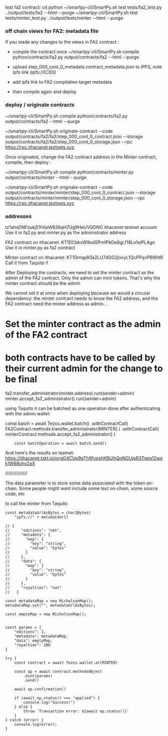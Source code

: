 test fa2 contract:
cd python
~/smartpy-cli/SmartPy.sh test tests/fa2_test.py ../output/tests/fa2 --html --purge
~/smartpy-cli/SmartPy.sh test tests/minter_test.py ../output/tests/minter --html --purge

### off chain views for FA2: metadata file

If you made any changes to the views in FA2 contract : 

 - compile the contract once
  ~/smartpy-cli/SmartPy.sh compile python/contracts/fa2.py output/contracts/fa2 --html --purge

 - upload step_000_cont_0_metadata.contract_metadata.json to IPFS, note ipfs link (ipfs://[CID])
  
 -  add ipfs link to FA2 compilation target metadata
  
 - then compile again and deploy

### deploy / originate contracts

~/smartpy-cli/SmartPy.sh compile python/contracts/fa2.py output/contracts/fa2 --html --purge

~/smartpy-cli/SmartPy.sh originate-contract --code output/contracts/fa2/fa2/step_000_cont_0_contract.json --storage output/contracts/fa2/fa2/step_000_cont_0_storage.json --rpc https://rpc.ithacanet.teztnets.xyz

Once originated, change the FA2 contract address in the Minter contract, compile, then deploy :

~/smartpy-cli/SmartPy.sh compile python/contracts/minter.py output/contracts/minter --html --purge

~/smartpy-cli/SmartPy.sh originate-contract --code output/contracts/minter/minter/step_000_cont_0_contract.json --storage output/contracts/minter/minter/step_000_cont_0_storage.json --rpc https://rpc.ithacanet.teztnets.xyz

### addresses 

tz1ahsDNFzukj51hVpW626qH7Ug9HeUVQDNG ithacanet testnet account
Use it in fa2.py and minter.py as the administrator address

FA2 contract on ithacanet: KT1DCbkxW9vdSPmfPkDe8gLf18Lo1eiPLAgn
Use it in minter.py as fa2 contract

Minter contract on ithacanet:  KT1GmqpR3a2LU74GG2jnnyL1QcPPqvPB9HtR
Call it from Taquito !!


After Deploying the contracts, we need to set the minter contract as the admin of the FA2 contract. 
Only the admin can mint tokens. That's why the minter contract should be the admin

We cannot set it at once when deploying because we would a circular dependency: 
the minter contract needs to know the FA2 address, and the FA2 contract need the minter address as admin…


# Set the minter contract as the admin of the FA2 contract
# both contracts have to be called by their current admin for the change to be final
fa2.transfer_administrator(minter.address).run(sender=admin)
minter.accept_fa2_administrator().run(sender=admin)

using Taquito it can be batched as one operation done after authenticating with the admin wallet:

  const batch = await Tezos.wallet.batch()
            .withContractCall(
                FA2Contract.methods.transfer_administrator(MINTER)
            )
            .withContractCall(
                minterContract.methods.accept_fa2_administrator()
            )

        const batchOperation = await batch.send()


And here's the results on testnet:
https://ithacanet.tzkt.io/ongG4CUp9qTh9fupshKBUihQqNGUjpR3Tgeq12wok1W68ohv2aX


//////////////

The data parameter is to store some data associated with the token on-chain. Some people might want include some text on-chain, some source code, etc


to call the minter from Taquito

    const metadataUrlAsBytes = char2Bytes(
        "ipfs://" + metadataUrl)

    // {
    //     "editions": "nat",
    //     "metadata": {
    //       "map": {
    //         "key": "string",
    //         "value": "bytes"
    //       }
    //     },
    //     "data": {
    //       "map": {
    //         "key": "string",
    //         "value": "bytes"
    //       }
    //     },
    //     "royalties": "nat"
    //   }

    const metadataMap = new MichelsonMap();
    metadataMap.set("", metadataUrlAsBytes);

    const emptyMap = new MichelsonMap();


    const params = {
        "editions": 1,
        "metadata": metadataMap,
        "data": emptyMap,
        "royalties": 100
    }

    try {
        const contract = await Tezos.wallet.at(MINTER)

        const op = await contract.methodsObject
            .mint(params)
            .send()

        await op.confirmation()

        if (await op.status() === "applied") {
            console.log("Success!")
        } else {
            throw `Transaction error: ${await op.status()}`
        }
    } catch (error) {
        console.log(error);
    }

